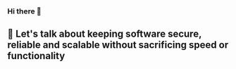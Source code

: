 ### Hi there 👋


## 🔭 Let's talk about keeping software secure, reliable and scalable without sacrificing speed or functionality

<!--
**ceceteras/ceceteras** is a ✨ _special_ ✨ repository because its `README.md` (this file) appears on your GitHub profile.

Here are some ideas to get you started:

🔭 about keeping software secure, reliable and scalable without sacrificing speed or functionality
# 🌱 I’m currently learning to use kubernetes ...
# 👯 I’m looking to collaborate on anything opensource...
- 🤔 I’m looking for help with ...
💬 Ask me about cloud services *wink
- 📫 How to reach me: ...
- 😄 Pronouns: ...
- ⚡ Fun fact: ...
-->
